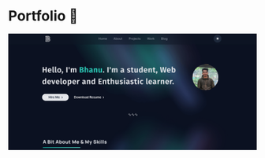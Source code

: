# Portfolio 🚀

[![Portfolio Homepage](./src/Images/Home_ss.png "Click on the Image!")](https://portfolio-bhanu1776.vercel.app/)  

